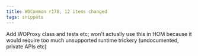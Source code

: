 ```yaml
---
title: WOCommon r178, 12 items changed
tags: snippets
---
```


Add WOProxy class and tests etc; won't actually use this in HOM because it would require too much unsupported runtime trickery (undocumented, private APIs etc)

